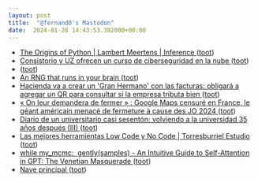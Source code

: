 ```yaml
---
layout: post
title:  "@fernand0's Mastodon"
date:  2024-01-28 14:43:53.382000+00:00
---
```

*  [The Origins of Python \| Lambert Meertens \| Inference ](https://inference-review.com/article/the-origins-of-pytho) ([toot](https://mastodon.social/@fernand0/111834105995718070))
*  [Consistorio y UZ ofrecen un curso de ciberseguridad en la nube  ](https://www.diariodelaltoaragon.es/noticias/huesca/2024/01/28/consistorio-y-uz-ofrecen-un-curso-de-ciberseguridad-en-la-nube-1706910-daa.html) ([toot](https://mastodon.social/@fernand0/111834104972697035))
*  [ ](https://taquiones.net/social/victor) ([toot](https://mastodon.social/@fernand0/111834082133733628))
*  [An RNG that runs in your brain ](https://www.hillelwayne.com/post/randomness) ([toot](https://mastodon.social/@fernand0/111833899730284407))
*  [Hacienda va a crear un 'Gran Hermano' con las facturas: obligará a agregar un QR para consultar si la empresa tributa bien ](https://www.genbeta.com/actualidad/hacienda-va-a-crear-gran-hermano-facturas-obligara-a-agregar-qr-para-consultar-empresa-tributa-bie) ([toot](https://mastodon.social/@fernand0/111833878559605790))
*  [« On leur demandera de fermer » : Google Maps censuré en France, le géant américain menacé de fermeture à cause des JO 2024 ](https://www.jeuxvideo.com/news/1846818/on-leur-demandera-de-fermer-google-maps-censure-en-france-le-geant-americain-menace-de-fermeture-a-cause-des-jo-2024.ht) ([toot](https://mastodon.social/@fernand0/111833662033532484))
*  [Diario de un universitario casi sesentón: volviendo a la universidad 35 años después (III) ](https://changlonet.com/blog/diario-de-un-universitario-casi-sesenton-volviendo-a-la-universidad-35-anos-despues-iii) ([toot](https://mastodon.social/@fernand0/111833581847037124))
*  [Las mejores herramientas Low Code y No Code \| Torresburriel Estudio ](https://torresburriel.com/weblog/las-mejores-herramientas-low-code-y-no-code) ([toot](https://mastodon.social/@fernand0/111833427707877724))
*  [while my_mcmc:  gently(samples) - An Intuitive Guide to Self-Attention in GPT: The Venetian Masquerade ](https://twiecki.io/blog/2024/01/04) ([toot](https://mastodon.social/@fernand0/111833426749441664))
*  [Nave principal ](https://www.flickr.com/photos/fernand0/53477580586) ([toot](https://mastodon.social/@fernand0/111833404484070139))
